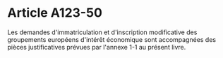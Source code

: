 # Article A123-50

Les demandes d'immatriculation et d'inscription modificative des groupements européens d'intérêt économique sont accompagnées des pièces justificatives prévues par l'annexe 1-1 au présent livre.
